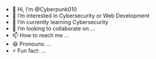 - 👋 Hi, I’m @Cyberpunk010
- 👀 I’m interested in Cybersecurity or Web Development
- 🌱 I’m currently learning Cybersecurity
- 💞️ I’m looking to collaborate on ...
- 📫 How to reach me ...
- 😄 Pronouns: ...
- ⚡ Fun fact: ...

<!---
Cyberpunk010/Cyberpunk010 is a ✨ special ✨ repository because its `README.md` (this file) appears on your GitHub profile.
You can click the Preview link to take a look at your changes.
--->
